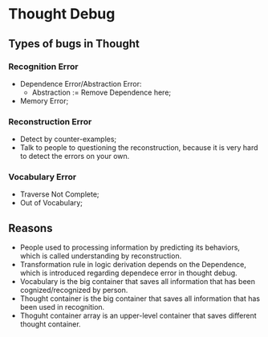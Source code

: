 # Thought Debug 

## Types of bugs in Thought

### Recognition Error

* Dependence Error/Abstraction Error:
	* Abstraction := Remove Dependence here;
* Memory Error;

### Reconstruction Error

* Detect by counter-examples;
* Talk to people to questioning the reconstruction, because it is very hard to
  detect the errors on your own.

### Vocabulary Error

* Traverse Not Complete;
* Out of Vocabulary;

## Reasons

* People used to processing information by predicting its behaviors, which is called
  understanding by reconstruction. 
* Transformation rule in logic derivation depends on the Dependence, which is
  introduced regarding dependece error in thought debug.
* Vocabulary is the big container that saves all information that has been
  cognized/recognized by person.
* Thought container is the big container that saves all information that has been
  used in recognition. 
* Thoguht container array is an upper-level container that saves different thought
  container.
